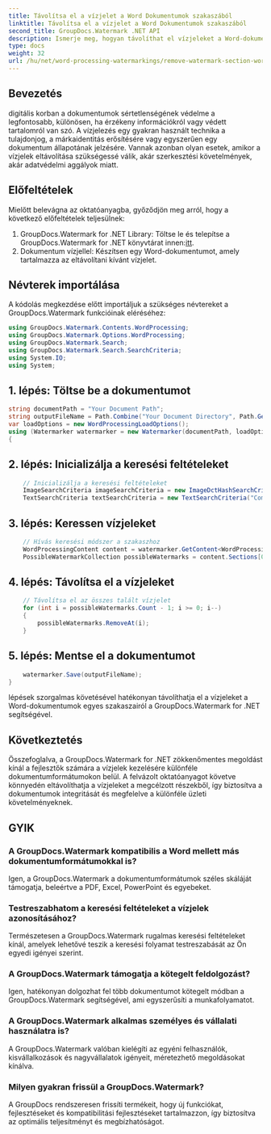 ```yaml
---
title: Távolítsa el a vízjelet a Word Dokumentumok szakaszából
linktitle: Távolítsa el a vízjelet a Word Dokumentumok szakaszából
second_title: GroupDocs.Watermark .NET API
description: Ismerje meg, hogyan távolíthat el vízjeleket a Word-dokumentumok egyes szakaszaiból a GroupDocs.Watermark for .NET segítségével. Átfogó oktatóanyag itt érhető el.
type: docs
weight: 32
url: /hu/net/word-processing-watermarkings/remove-watermark-section-word-docs/
---
```

## Bevezetés
digitális korban a dokumentumok sértetlenségének védelme a legfontosabb, különösen, ha érzékeny információkról vagy védett tartalomról van szó. A vízjelezés egy gyakran használt technika a tulajdonjog, a márkaidentitás erősítésére vagy egyszerűen egy dokumentum állapotának jelzésére. Vannak azonban olyan esetek, amikor a vízjelek eltávolítása szükségessé válik, akár szerkesztési követelmények, akár adatvédelmi aggályok miatt.
## Előfeltételek
Mielőtt belevágna az oktatóanyagba, győződjön meg arról, hogy a következő előfeltételek teljesülnek:
1.  GroupDocs.Watermark for .NET Library: Töltse le és telepítse a GroupDocs.Watermark for .NET könyvtárat innen:[itt](https://releases.groupdocs.com/Watermark/net/).
2. Dokumentum vízjellel: Készítsen egy Word-dokumentumot, amely tartalmazza az eltávolítani kívánt vízjelet.

## Névterek importálása
A kódolás megkezdése előtt importáljuk a szükséges névtereket a GroupDocs.Watermark funkcióinak eléréséhez:
```csharp
using GroupDocs.Watermark.Contents.WordProcessing;
using GroupDocs.Watermark.Options.WordProcessing;
using GroupDocs.Watermark.Search;
using GroupDocs.Watermark.Search.SearchCriteria;
using System.IO;
using System;
```
## 1. lépés: Töltse be a dokumentumot
```csharp
string documentPath = "Your Document Path";
string outputFileName = Path.Combine("Your Document Directory", Path.GetFileName(documentPath));
var loadOptions = new WordProcessingLoadOptions();
using (Watermarker watermarker = new Watermarker(documentPath, loadOptions))
{
```
## 2. lépés: Inicializálja a keresési feltételeket
```csharp
    // Inicializálja a keresési feltételeket
    ImageSearchCriteria imageSearchCriteria = new ImageDctHashSearchCriteria(Constants.LogoPng);
    TextSearchCriteria textSearchCriteria = new TextSearchCriteria("Company Name");
```
## 3. lépés: Keressen vízjeleket
```csharp
    // Hívás keresési módszer a szakaszhoz
    WordProcessingContent content = watermarker.GetContent<WordProcessingContent>();
    PossibleWatermarkCollection possibleWatermarks = content.Sections[0].Search(textSearchCriteria.Or(imageSearchCriteria));
```
## 4. lépés: Távolítsa el a vízjeleket
```csharp
    // Távolítsa el az összes talált vízjelet
    for (int i = possibleWatermarks.Count - 1; i >= 0; i--)
    {
        possibleWatermarks.RemoveAt(i);
    }
```
## 5. lépés: Mentse el a dokumentumot
```csharp
    watermarker.Save(outputFileName);
}
```
lépések szorgalmas követésével hatékonyan távolíthatja el a vízjeleket a Word-dokumentumok egyes szakaszairól a GroupDocs.Watermark for .NET segítségével.

## Következtetés
Összefoglalva, a GroupDocs.Watermark for .NET zökkenőmentes megoldást kínál a fejlesztők számára a vízjelek kezelésére különféle dokumentumformátumokon belül. A felvázolt oktatóanyagot követve könnyedén eltávolíthatja a vízjeleket a megcélzott részekből, így biztosítva a dokumentumok integritását és megfelelve a különféle üzleti követelményeknek.
## GYIK
### A GroupDocs.Watermark kompatibilis a Word mellett más dokumentumformátumokkal is?
Igen, a GroupDocs.Watermark a dokumentumformátumok széles skáláját támogatja, beleértve a PDF, Excel, PowerPoint és egyebeket.
### Testreszabhatom a keresési feltételeket a vízjelek azonosításához?
Természetesen a GroupDocs.Watermark rugalmas keresési feltételeket kínál, amelyek lehetővé teszik a keresési folyamat testreszabását az Ön egyedi igényei szerint.
### A GroupDocs.Watermark támogatja a kötegelt feldolgozást?
Igen, hatékonyan dolgozhat fel több dokumentumot kötegelt módban a GroupDocs.Watermark segítségével, ami egyszerűsíti a munkafolyamatot.
### A GroupDocs.Watermark alkalmas személyes és vállalati használatra is?
A GroupDocs.Watermark valóban kielégíti az egyéni felhasználók, kisvállalkozások és nagyvállalatok igényeit, méretezhető megoldásokat kínálva.
### Milyen gyakran frissül a GroupDocs.Watermark?
A GroupDocs rendszeresen frissíti termékeit, hogy új funkciókat, fejlesztéseket és kompatibilitási fejlesztéseket tartalmazzon, így biztosítva az optimális teljesítményt és megbízhatóságot.